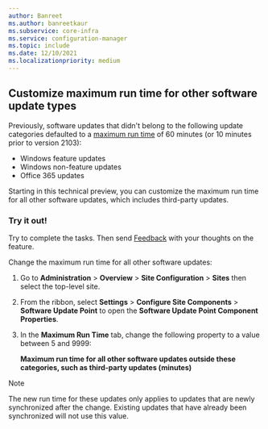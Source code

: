 ```yaml
---
author: Banreet
ms.author: banreetkaur
ms.subservice: core-infra
ms.service: configuration-manager
ms.topic: include
ms.date: 12/10/2021
ms.localizationpriority: medium
---
```


## <a name="bkmk_maxruntime"></a> Customize maximum run time for other software update types
<!--12770887-->
 Previously, software updates that  didn't belong to the following update categories defaulted to a [maximum run time](../../../../../sum/plan-design/plan-for-software-updates.md#bkmk_maxruntime) of 60 minutes (or 10 minutes prior to version 2103):
- Windows feature updates
- Windows non-feature updates
- Office 365 updates

Starting in this technical preview, you can customize the maximum run time for all other software updates, which includes third-party updates.

### Try it out!

Try to complete the tasks. Then send [Feedback](../../../../understand/product-feedback.md) with your thoughts on the feature.

Change the maximum run time for all other software updates:

1. Go to **Administration** > **Overview** > **Site Configuration** > **Sites** then select the top-level site.
1. From the ribbon, select **Settings** > **Configure Site Components** > **Software Update Point** to open the **Software Update Point Component Properties**.
1. In the **Maximum Run Time** tab, change the following property to a value between 5 and 9999:

   **Maximum run time for all other software updates outside these categories, such as third-party updates (minutes)**

> [!NOTE]
> The new run time for these updates only applies to updates that are newly synchronized after the change. Existing updates that have already been synchronized will not use this value.
